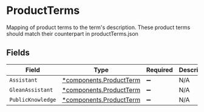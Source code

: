 # ProductTerms

Mapping of product terms to the term's description. These product terms should match their counterpart in productTerms.json


## Fields

| Field                                                             | Type                                                              | Required                                                          | Description                                                       |
| ----------------------------------------------------------------- | ----------------------------------------------------------------- | ----------------------------------------------------------------- | ----------------------------------------------------------------- |
| `Assistant`                                                       | [*components.ProductTerm](../../models/components/productterm.md) | :heavy_minus_sign:                                                | N/A                                                               |
| `GleanAssistant`                                                  | [*components.ProductTerm](../../models/components/productterm.md) | :heavy_minus_sign:                                                | N/A                                                               |
| `PublicKnowledge`                                                 | [*components.ProductTerm](../../models/components/productterm.md) | :heavy_minus_sign:                                                | N/A                                                               |